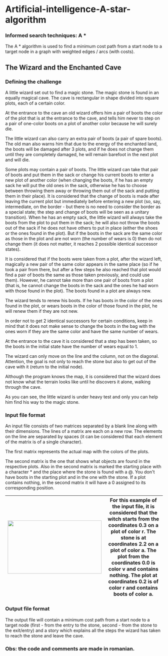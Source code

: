 # Artificial-intelligence-A-star-algorithm
### Informed search techniques: A *
The A * algorithm is used to find a minimum cost path from a start node to a target node in a graph with weighted edges / arcs (with costs).

## The Wizard and the Enchanted Cave
### Defining the challenge
A little wizard set out to find a magic stone. The magic stone is found in an equally magical cave. The cave is rectangular in shape divided into square plots, each of a certain color. 

At the entrance to the cave an old wizard offers him a pair of boots the color of the plot that is at the entrance to the cave, and tells him never to step on a pair of one-color boots on a plot of another color because he will surely die. 

The little wizard can also carry an extra pair of boots (a pair of spare boots). The old man also warns him that due to the energy of the enchanted land, the boots will be damaged after 3 plots, and if he does not change them until they are completely damaged, he will remain barefoot in the next plot and will die. 

Some plots may contain a pair of boots. The little wizard can take that pair of boots and put them in the sack or change his current boots to enter a new plot of another color (when changing the boots, if he has an empty sack he will put the old ones in the sack, otherwise he has to choose between throwing them away or throwing them out of the sack and putting them in their place). It is considered that the change of boots is made after leaving the current plot but immediately before entering a new plot (so, say, intermediate, on the border - but there is no need to consider the border as a special state; the step and change of boots will be seen as a unitary transition). When he has an empty sack, the little wizard will always take the boots from the plot to put them in the sack; he will also not throw the boots out of the sack if he does not have others to put in place (either the shoes or the ones found in the plot). But if the boots in the sack are the same color as those in the plot and are not worn (the number of wears is 0) then do not change them (it does not matter, it reaches 2 possible identical successor states).

It is considered that if the boots were taken from a plot, after the wizard left, magically a new pair of the same color appears in the same place (so if he took a pair from there, but after a few steps he also reached that plot would find a pair of boots the same as those taken previously, and could use them). However, he cannot take more than one pair of boots from a plot (that is, he cannot change the boots in the sack and the ones he had worn with those found in the plot). The boots found in a plot are always new.

The wizard tends to renew his boots. If he has boots in the color of the ones found in the plot, or wears boots in the color of those found in the plot, he will renew them if they are not new.

In order not to get 2 identical successors for certain conditions, keep in mind that it does not make sense to change the boots in the bag with the ones worn if they are the same color and have the same number of wears.

At the entrance to the cave it is considered that a step has been taken, so the boots in the initial state have the number of wears equal to 1.

The wizard can only move on the line and the column, not on the diagonal. Attention, the goal is not only to reach the stone but also to get out of the cave with it (return to the initial node).

Although the program knows the map, it is considered that the wizard does not know what the terrain looks like until he discovers it alone, walking through the cave.

As you can see, the little wizard is under heavy test and only you can help him find his way to the magic stone.

### Input file format
An input file consists of two matrices separated by a blank line along with their dimensions. The lines of a matrix are each on a new row. The elements on the line are separated by spaces (it can be considered that each element of the matrix is of a single character). 

The first matrix represents the actual map with the colors of the plots. 

The second matrix is the one that shows what objects are found in the respective plots. Also in the second matrix is marked the starting place with a character * and the place where the stone is found with a @. You don't have boots in the starting plot and in the one with the stone. If a plot contains nothing, in the second matrix it will have a 0 assigned to its corresponding position.


| <img src="https://user-images.githubusercontent.com/57111995/86340140-26f82b00-bc5d-11ea-9683-922490bce4de.png" data-canonical-src="https://user-images.githubusercontent.com/57111995/86340140-26f82b00-bc5d-11ea-9683-922490bce4de.png" width="300" height="170" />  | For this example of the input file, it is considered that the witch starts from the coordinates 0.3 on a plot of color r. The stone is at coordinates 2.2 on a plot of color a. The plot from the coordinates 0.0 is color v and contains nothing. The plot at coordinates 0.2 is of color r and contains boots of color a. |
|-|-|

### Output file format
The output file will contain a minimum cost path from a start node to a target node (first - from the entry to the stone, second - from the stone to the exit/entry) and a story which explains all the steps the wizard has taken to reach the stone and leave the cave.

### Obs: the code and comments are made in romanian.
